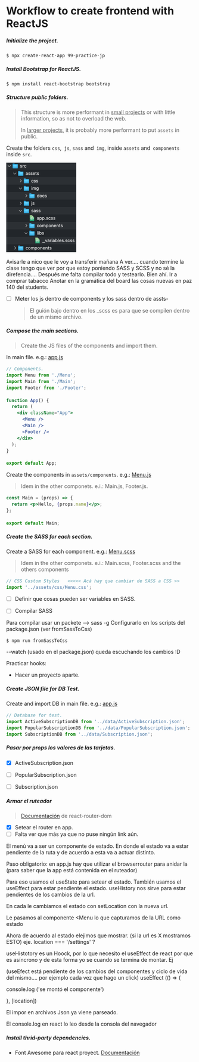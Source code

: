 # Workflow to create frontend with ReactJS

##### Initialize the project. 

```shell
$ npx create-react-app 99-practice-jp
```

##### Install Bootstrap for ReactJS.

```shell
$ npm install react-bootstrap bootstrap
```

##### Structure public folders.

> This structure is more performant in <u>small projects</u> or with little information, so as not to overload the web.
>
> In <u>larger projects</u>, it is probably more performant to put `assets` in public.

Create the folders `css`,` js`, `sass` and` img`, inside `assets` and` components` inside `src`.

<img src="./src/assets/img/docs/Structure_Folders.png" alt="Structure_Folders" style="zoom:50%;" />

<!-- Al no estar en public, estos recursos se tienen que compilar. Para eso hay que importarlos. ej -->

<!--Import Photo from '../ assets/img/photo.jpg';
y se llama así
<img src={Photo} /} -->



Avisarle a nico que le voy a transferir mañana
A ver.... cuando termine la clase tengo que ver por que estoy poniendo SASS y SCSS y no sé la direfencia.... Después me falta compilar todo y testearlo. Bien ahí.
Ir a comprar tabacco
Anotar en la gramática del board las cosas nuevas en paz 140 del students.



- [ ] Meter los js dentro de components y los sass dentro de assts-

  > El guión bajo dentro en los _scss es para que se compilen dentro de un mismo archivo. 







##### Compose the main sections.

> Create the JS files of the components and import them.

In main file. e.g.: <u>app.js</u>

```jsx
// Components.
import Menu from './Menu';
import Main from './Main';
import Footer from './Footer';

function App() {
  return (
    <div className="App">
      <Menu />
      <Main />
      <Footer />
    </div>
  );
}

export default App;
```

Create the components in `assets/components`. e.g.: <u>Menu.js</u>

> Idem in the other componets. e.i.: Main.js, Footer.js.

```jsx
const Main = (props) => {
  return <p>Hello, {props.name}</p>;
};

export default Main;
```





##### Create the SASS for each section.

Create a SASS for each component. e.g.: <u>Menu.scss</u>

> Idem in the other componets. e.i.: Main.scss, Footer.scss and the others components

```jsx
// CSS Custom Styles   <<<<< Acá hay que cambiar de SASS a CSS >>
import '../assets/css/Menu.css';
```

- [ ] Definir que cosas pueden ser variables en SASS. 
- [ ] Compilar SASS



<!-- El color de las tarjetas se  pasa por estilo... ver ActiveSubbscription.js -->

<!-- El formato en filas para escribir en el HTML o Boostrap solo lo hago cuando hay algo dinámico. -->

Para compilar usar un packete --> sass -g
Configurarlo en los scripts del package.json (ver fromSassToCss)

```shell
$ npm run fromSassToCss
```

 --watch (usado en el package.json) queda escuchando los cambios :D





Practicar hooks:

- Hacer un proyecto aparte.





##### Create JSON file for DB Test.

Create and import DB in main file. e.g.: <u>app.js</u>

```jsx
// Database for test. 
import ActiveSubscriptionDB from '../data/ActiveSubscription.json';
import PopularSubscriptionDB from '../data/PopularSubscription.json';
import SubscriptionDB from '../data/Subscription.json';
```







##### Pasar por props los valores de las tarjetas.

- [x] ActiveSubscription.json
- [ ] PopularSubscription.json
- [ ] Subscription.json







##### Armar el ruteador

> [Documentación](https://reactrouter.com/web/guides/quick-start) de react-router-dom

- [x] Setear el router en app.
- [ ] Falta ver que más ya que no puse ningún link aún.

El menú va a ser un componente de estado. 
En donde el estado va a estar pendiente de la ruta y de acuerdo a esta va a actuar distinto.

Paso obligatorio: en app.js hay que utilizar el browserrouter para anidar la <App> (para saber que la app está contenida en el ruteador)



Para eso usamos el useState para setear el estado.
También usamos el useEffect para estar pendiente el estado.
useHistory nos sirve para estar pendientes de los cambios de la url.

En cada <Link> le cambiamos el estado con setLocation con la nueva url.

Le pasamos al componente <Menu lo que capturamos de la URL como estado



Ahora de acuerdo al estado elejimos que mostrar. (si la url es X mostramos ESTO) eje. location === '/settings' ? 

 

useHistotory es un Hoock, por lo que necesito el useEffect de react por que es asíncrono y de esta forma yo se cuando se termina de montar. Ej

(useEfect está pendiente de los cambios del componentes y ciclo de vida del mismo.... por ejemplo cada vez que hago un click)
useEffect (() => {

console.log ('se montó el componente')



}, [location])

El impor en archivos Json ya viene parseado.



El console.log en react lo leo desde la consola del navegador

#### 



##### Install thrid-party dependencies.

* Font Awesome para react proyect. [Documentación](https://www.npmjs.com/package/@fortawesome/react-fontawesome)

